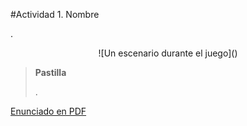 #Actividad 1. Nombre

.

<center>
![Un escenario durante el juego]()
</center>

> **Pastilla**
>
> .

[Enunciado en PDF][PDF]

[PDF]: https://raw.githubusercontent.com/gobstones/programacionysudidactica2/master/Proyectos/Pool/1.Base/resources/description.pdf "Enunciado de 'Nombre' en PDF"
